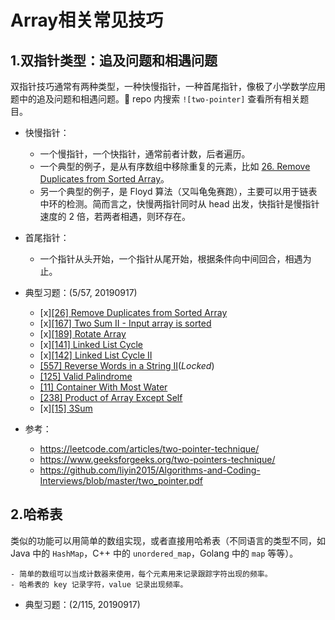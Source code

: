 # Array相关常见技巧

## 1.双指针类型：追及问题和相遇问题

双指针技巧通常有两种类型，一种快慢指针，一种首尾指针，像极了小学数学应用题中的追及问题和相遇问题。🤔
repo 内搜索 `![two-pointer]` 查看所有相关题目。

- 快慢指针：
    - 一个慢指针，一个快指针，通常前者计数，后者遍历。
    - 一个典型的例子，是从有序数组中移除重复的元素，比如 [26. Remove Duplicates from Sorted Array](https://leetcode.com/problems/remove-duplicates-from-sorted-array/)。
    - 另一个典型的例子，是 Floyd 算法（又叫龟兔赛跑），主要可以用于链表中环的检测。简而言之，快慢两指针同时从 head 出发，快指针是慢指针速度的 2 倍，若两者相遇，则环存在。
- 首尾指针：
    - 一个指针从头开始，一个指针从尾开始，根据条件向中间回合，相遇为止。

- 典型习题：(5/57, 20190917)

    - [x][[26] Remove Duplicates from Sorted Array](https://leetcode.com/problems/remove-duplicates-from-sorted-array/)
    - [x][[167] Two Sum II - Input array is sorted](https://leetcode.com/problems/two-sum-ii-input-array-is-sorted/)
    - [x][[189] Rotate Array](https://leetcode.com/problems/rotate-array/)
    - [x][[141] Linked List Cycle](https://leetcode.com/problems/linked-list-cycle/)
    - [x][[142] Linked List Cycle II](https://leetcode.com/problems/linked-list-cycle-ii/)
    - [[557] Reverse Words in a String II](https://leetcode.com/problems/reverse-words-in-a-string-ii/description/)(*Locked*)
    - [[125] Valid Palindrome](https://leetcode.com/problems/valid-palindrome/)
    - [[11] Container With Most Water](https://leetcode.com/problems/container-with-most-water/)
    - [[238] Product of Array Except Self](https://leetcode.com/problems/product-of-array-except-self/)
    - [x][[15] 3Sum](https://leetcode.com/problems/3sum/)

- 参考：

    - https://leetcode.com/articles/two-pointer-technique/
    - https://www.geeksforgeeks.org/two-pointers-technique/
    - https://github.com/liyin2015/Algorithms-and-Coding-Interviews/blob/master/two_pointer.pdf

## 2.哈希表

类似的功能可以用简单的数组实现，或者直接用哈希表（不同语言的类型不同，如 Java 中的 `HashMap`，C++ 中的 `unordered_map`，Golang 中的 `map` 等等）。

    - 简单的数组可以当成计数器来使用，每个元素用来记录跟踪字符出现的频率。
    - 哈希表的 key 记录字符，value 记录出现频率。

- 典型习题：(2/115, 20190917)

